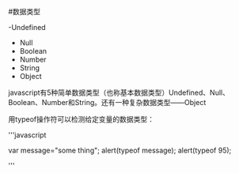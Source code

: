#数据类型

-Undefined
- Null
- Boolean
- Number
- String
- Object

javascript有5种简单数据类型（也称基本数据类型）Undefined、Null、Boolean、Number和String。还有一种复杂数据类型——Object

用typeof操作符可以检测给定变量的数据类型：

'''javascript

var message="some thing";
alert(typeof message);
alert(typeof 95);

'''
